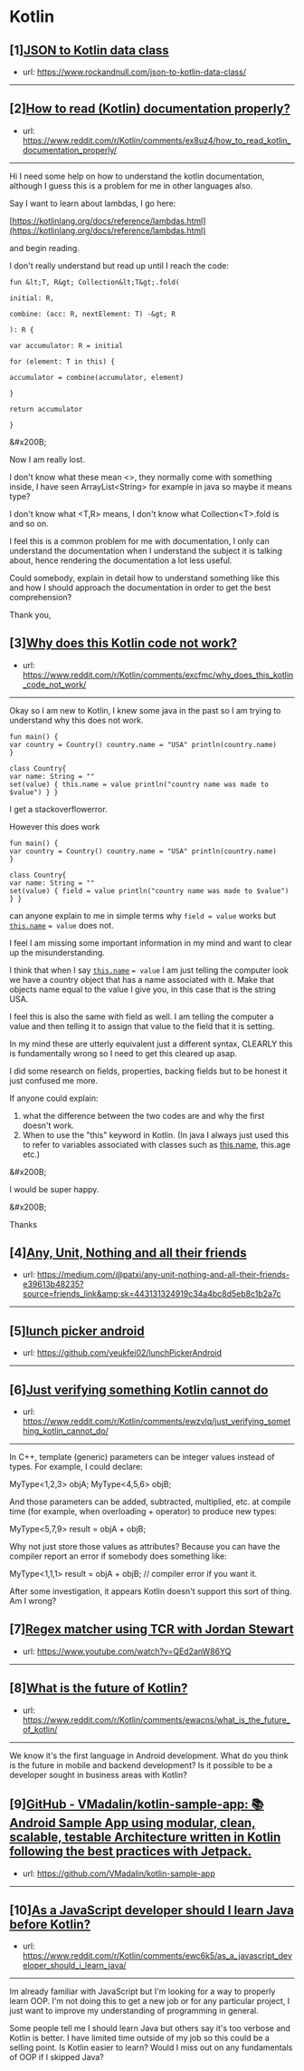 # Kotlin
## [1][JSON to Kotlin data class](https://www.reddit.com/r/Kotlin/comments/exmp2s/json_to_kotlin_data_class/)
- url: https://www.rockandnull.com/json-to-kotlin-data-class/
---

## [2][How to read (Kotlin) documentation properly?](https://www.reddit.com/r/Kotlin/comments/ex8uz4/how_to_read_kotlin_documentation_properly/)
- url: https://www.reddit.com/r/Kotlin/comments/ex8uz4/how_to_read_kotlin_documentation_properly/
---
Hi I need some help on how to understand the kotlin documentation, although I guess this is a problem for me in other languages also. 

Say I want to learn about lambdas, I go here: 

 [https://kotlinlang.org/docs/reference/lambdas.html](https://kotlinlang.org/docs/reference/lambdas.html) 

and begin reading.

I don't really understand but read up until I reach the code:

`fun &lt;T, R&gt; Collection&lt;T&gt;.fold(`

`initial: R,` 

`combine: (acc: R, nextElement: T) -&gt; R`

`): R {`

`var accumulator: R = initial`

`for (element: T in this) {`

`accumulator = combine(accumulator, element)`

`}`

`return accumulator`

`}`

&amp;#x200B;

Now I am really lost.

I don't know what these mean &lt;&gt;, they normally come with something inside, I have seen ArrayList&lt;String&gt; for example in java so maybe it means type?

I don't know what &lt;T,R&gt; means, I don't know what Collection&lt;T&gt;.fold is and so on.

I feel this is a common problem for me with documentation, I only can understand the documentation when I understand the subject it is talking about, hence rendering the documentation a lot less useful.

Could somebody, explain in detail how to understand something like this and how I should approach the documentation in order to get the best comprehension?

Thank you,
## [3][Why does this Kotlin code not work?](https://www.reddit.com/r/Kotlin/comments/excfmc/why_does_this_kotlin_code_not_work/)
- url: https://www.reddit.com/r/Kotlin/comments/excfmc/why_does_this_kotlin_code_not_work/
---
Okay so I am new to Kotlin, I knew some java in the past so I am trying to understand why this does not work.

    fun main() {
    var country = Country() country.name = "USA" println(country.name)
    }
    
    class Country{
    var name: String = ""
    set(value) { this.name = value println("country name was made to $value") } }

I get a stackoverflowerror.

However this does work

    fun main() {
    var country = Country() country.name = "USA" println(country.name)
    }
    
    class Country{
    var name: String = ""
    set(value) { field = value println("country name was made to $value") } }

can anyone explain to me in simple terms why `field = value` works but [`this.name`](https://this.name) `= value` does not.

I feel I am missing some important information in my mind and want to clear up the misunderstanding.

I think that when I say [`this.name`](https://this.name) `= value`  I am just telling the computer look we have a country object that has a name associated with it. Make that objects name equal to the value I give you, in this case that is the string USA.

I feel this is also the same with field as well. I am telling the computer a value and then telling it to assign that value to the field that it is setting.

In my mind these are utterly equivalent just a different syntax, CLEARLY this is fundamentally wrong so I need to get this cleared up asap.

I did some research on fields, properties, backing fields but to be honest it just confused me more.

If anyone could explain:

1. what the difference between the two codes are and why the first doesn't work.
2. When to use the "this" keyword in Kotlin. (In java I always just used this to refer to variables associated with classes such as [this.name](https://this.name), this.age etc.)

&amp;#x200B;

I would be super happy.

&amp;#x200B;

Thanks
## [4][Any, Unit, Nothing and all their friends](https://www.reddit.com/r/Kotlin/comments/ewx2dk/any_unit_nothing_and_all_their_friends/)
- url: https://medium.com/@patxi/any-unit-nothing-and-all-their-friends-e39613b48235?source=friends_link&amp;sk=443131324919c34a4bc8d5eb8c1b2a7c
---

## [5][lunch picker android](https://www.reddit.com/r/Kotlin/comments/ex7vqm/lunch_picker_android/)
- url: https://github.com/yeukfei02/lunchPickerAndroid
---

## [6][Just verifying something Kotlin cannot do](https://www.reddit.com/r/Kotlin/comments/ewzvlq/just_verifying_something_kotlin_cannot_do/)
- url: https://www.reddit.com/r/Kotlin/comments/ewzvlq/just_verifying_something_kotlin_cannot_do/
---
In C++, template (generic) parameters can be integer values instead of types. For example, I could declare:

MyType&lt;1,2,3&gt; objA;
MyType&lt;4,5,6&gt; objB;

And those parameters can be added, subtracted, multiplied, etc. at compile time (for example, when overloading + operator) to produce new types:

MyType&lt;5,7,9&gt; result = objA + objB;


Why not just store those values as attributes? Because you can have the compiler report an error if somebody does something like:

MyType&lt;1,1,1&gt; result = objA + objB; // compiler error if you want it.

After some investigation, it appears Kotlin doesn't support this sort of thing. Am I wrong?
## [7][Regex matcher using TCR with Jordan Stewart](https://www.reddit.com/r/Kotlin/comments/ewo85o/regex_matcher_using_tcr_with_jordan_stewart/)
- url: https://www.youtube.com/watch?v=QEd2anW86YQ
---

## [8][What is the future of Kotlin?](https://www.reddit.com/r/Kotlin/comments/ewacns/what_is_the_future_of_kotlin/)
- url: https://www.reddit.com/r/Kotlin/comments/ewacns/what_is_the_future_of_kotlin/
---
We know it's the first language in Android development. What do you think is the future in mobile and backend development? Is it possible to be a developer sought in business areas with Kotlin?
## [9][GitHub - VMadalin/kotlin-sample-app: 📚 Android Sample App using modular, clean, scalable, testable Architecture written in Kotlin following the best practices with Jetpack.](https://www.reddit.com/r/Kotlin/comments/ew30x4/github_vmadalinkotlinsampleapp_android_sample_app/)
- url: https://github.com/VMadalin/kotlin-sample-app
---

## [10][As a JavaScript developer should I learn Java before Kotlin?](https://www.reddit.com/r/Kotlin/comments/ewc6k5/as_a_javascript_developer_should_i_learn_java/)
- url: https://www.reddit.com/r/Kotlin/comments/ewc6k5/as_a_javascript_developer_should_i_learn_java/
---
Im already familiar with JavaScript but I'm looking for a way to properly learn OOP. I'm not doing this to get a new job or for any particular project, I just want to improve my understanding of programming in general. 

Some people tell me I should learn Java but others say it's too verbose and Kotlin is better. I have limited time outside of my job so this could be a selling point. Is Kotlin easier to learn? Would I miss out on any fundamentals of OOP if I skipped Java?
